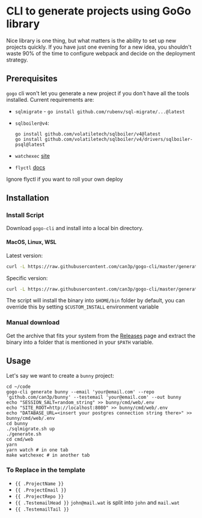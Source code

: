 # CLI to generate projects using GoGo library

Nice library is one thing, but what matters is the ability to set up new
projects quickly. If you have just one evening for a new idea, you shouldn't
waste 90% of the time to configure webpack and decide on the deployment
strategy.


## Prerequisites

`gogo` cli won't let you generate a new project if you don't have all the tools
installed. Current requirements are:

- `sqlmigrate` - `go install github.com/rubenv/sql-migrate/...@latest`
- `sqlboiler@v4`:

  ```
  go install github.com/volatiletech/sqlboiler/v4@latest
  go install github.com/volatiletech/sqlboiler/v4/drivers/sqlboiler-psql@latest
  ```

- `watchexec` [site](https://github.com/watchexec/watchexec)
- `flyctl` [docs](https://fly.io/docs/hands-on/install-flyctl/)

Ignore flyctl if you want to roll your own deploy

## Installation

### Install Script

Download `gogo-cli` and install into a local bin directory.

#### MacOS, Linux, WSL

Latest version:

```bash
curl -L https://raw.githubusercontent.com/can3p/gogo-cli/master/generated/install.sh | sh
```

Specific version:

```bash
curl -L https://raw.githubusercontent.com/can3p/gogo-cli/master/generated/install.sh | sh -s 0.0.4
```

The script will install the binary into `$HOME/bin` folder by default, you can override this by setting
`$CUSTOM_INSTALL` environment variable

### Manual download

Get the archive that fits your system from the [Releases](https://github.com/can3p/gogo-cli/releases) page and
extract the binary into a folder that is mentioned in your `$PATH` variable.

## Usage

Let's say we want to create a `bunny` project:

```
cd ~/code
gogo-cli generate bunny --email 'your@email.com' --repo 'github.com/can3p/bunny' --testemail 'your@email.com' --out bunny
echo "SESSION_SALT=random_string" >> bunny/cmd/web/.env
echo "SITE_ROOT=http://localhost:8080" >> bunny/cmd/web/.env
echo "DATABASE_URL=<insert your postgres connection string there>" >> bunny/cmd/web/.env
cd bunny
./sqlmigrate.sh up
./generate.sh
cd cmd/web
yarn
yarn watch # in one tab
make watchexec # in another tab
```

### To Replace in the template

* `{{ .ProjectName }}`
* `{{ .ProjectEmail }}`
* `{{ .ProjectRepo }}`
* `{{ .TestemailHead }}` `john@mail.wat` is split into `john` and `mail.wat`
* `{{ .TestemailTail }}`
